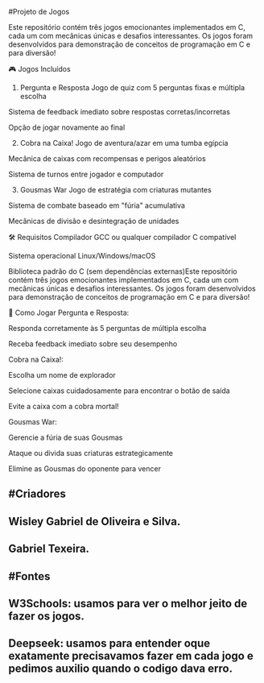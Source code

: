 #Projeto de Jogos


Este repositório contém três jogos emocionantes implementados em C, cada um com mecânicas únicas e desafios interessantes. Os jogos foram desenvolvidos para demonstração de conceitos de programação em C e para diversão!

🎮 Jogos Incluídos
1. Pergunta e Resposta
Jogo de quiz com 5 perguntas fixas e múltipla escolha

Sistema de feedback imediato sobre respostas corretas/incorretas

Opção de jogar novamente ao final

2. Cobra na Caixa!
Jogo de aventura/azar em uma tumba egípcia

Mecânica de caixas com recompensas e perigos aleatórios

Sistema de turnos entre jogador e computador

3. Gousmas War
Jogo de estratégia com criaturas mutantes

Sistema de combate baseado em "fúria" acumulativa

Mecânicas de divisão e desintegração de unidades

🛠️ Requisitos
Compilador GCC ou qualquer compilador C compatível

Sistema operacional Linux/Windows/macOS

Biblioteca padrão do C (sem dependências externas)Este repositório contém três jogos emocionantes implementados em C, cada um com mecânicas únicas e desafios interessantes. Os jogos foram desenvolvidos para demonstração de conceitos de programação em C e para diversão!

🎯 Como Jogar
Pergunta e Resposta:

Responda corretamente às 5 perguntas de múltipla escolha

Receba feedback imediato sobre seu desempenho

Cobra na Caixa!:

Escolha um nome de explorador

Selecione caixas cuidadosamente para encontrar o botão de saída

Evite a caixa com a cobra mortal!

Gousmas War:

Gerencie a fúria de suas Gousmas

Ataque ou divida suas criaturas estrategicamente

Elimine as Gousmas do oponente para vencer

#Criadores
-----------------------------------
Wisley Gabriel de Oliveira e Silva.
-----------------------------------
Gabriel Texeira.
-----------------------------------
#Fontes
--------------------------------------------------
W3Schools: usamos para ver o melhor jeito de fazer os jogos.
--------------------------------------------------
Deepseek: usamos para entender oque exatamente precisavamos fazer em cada jogo e pedimos auxilio quando o codigo dava erro. 
--------------------------------------------------



